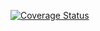 [![Coverage Status](https://coveralls.io/repos/github/smlw/apc-nodejs/badge.svg?branch=master)](https://coveralls.io/github/smlw/apc-nodejs?branch=master)
